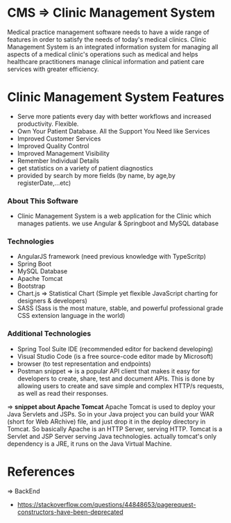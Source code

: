 # CMS => Clinic Management System
Medical practice management software needs to have a wide range of features in order to satisfy the needs of today's medical clinics. Clinic Management System is an integrated information system for managing all aspects of a medical clinic's operations such as medical and helps healthcare practitioners manage clinical information and patient care services with greater efficiency.

# Clinic Management System Features
* Serve more patients every day with better workflows and increased productivity. Flexible.   
* Own Your Patient Database. All the Support You Need like Services   
* Improved Customer Services   
* Improved Quality Control   
* Improved Management Visibility   
* Remember Individual Details    
* get statistics on a variety of patient diagnostics
* provided by search by more fields (by name, by age,by registerDate,...etc)

### About This Software
* Clinic Management System is a web application for the Clinic which manages patients. we use Angular & Springboot and MySQL database

### Technologies
* AngularJS framework (need previous knowledge with TypeScritp)
* Spring Boot
* MySQL Database 
* Apache Tomcat 
* Bootstrap
* Chart.js => Statistical Chart (Simple yet flexible JavaScript charting for designers & developers)
* SASS (Sass is the most mature, stable, and powerful professional grade CSS extension language in the world)

### Additional Technologies
* Spring Tool Suite IDE (recommended editor for backend developing)
* Visual Studio Code (is a free source-code editor made by Microsoft)
* browser (to test representation and endpoints)
* Postman 
    snippet => is a popular API client that makes it easy for developers to create, share, test and document APIs. This is done by allowing users to 
               create and save simple and complex HTTP/s requests, as well as read their responses.

=> **snippet about Apache Tomcat**
Apache Tomcat is used to deploy your Java Servlets and JSPs. So in your Java project you can build your WAR (short for Web ARchive) file, and just drop it in the deploy directory in Tomcat. So basically Apache is an HTTP Server, serving HTTP. Tomcat is a Servlet and JSP Server serving Java technologies. actually tomcat's only dependency is a JRE, it runs on the Java Virtual Machine.

# References


=> BackEnd
* https://stackoverflow.com/questions/44848653/pagerequest-constructors-have-been-deprecated
